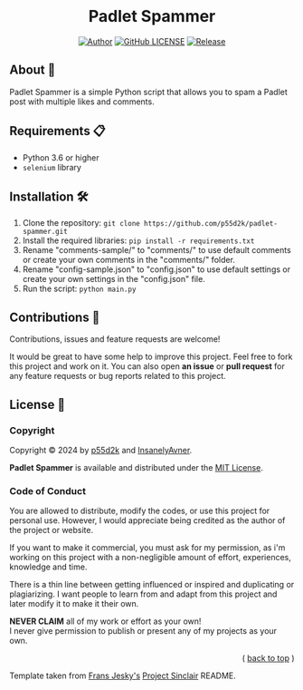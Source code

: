 <div id="top"></div>
<br/>
<div align="center">
  <h1>Padlet Spammer</h1>

[![Author](https://img.shields.io/badge/author-p55d2k-lightgrey.svg?style=flat&color=%23673ab7)](https://github.com/p55d2k)
[![GitHub LICENSE](https://img.shields.io/badge/license-MIT-lightgrey.svg?style=flat&color=%232196f3)](https://github.com/p55d2k/padlet-spammer/LICENSE)
[![Release](https://img.shields.io/github/v/release/p55d2k/padlet-spammer?style=flat&color=%23009688)](https://github.com/p55d2k/padlet-spammer/releases)

</div>

## About 📖

Padlet Spammer is a simple Python script that allows you to spam a Padlet post with multiple likes and comments.

## Requirements 📋

- Python 3.6 or higher
- `selenium` library

## Installation 🛠 

1. Clone the repository: `git clone https://github.com/p55d2k/padlet-spammer.git`
2. Install the required libraries: `pip install -r requirements.txt`
3. Rename "comments-sample/" to "comments/" to use default comments or create your own comments in the "comments/" folder.
4. Rename "config-sample.json" to "config.json" to use default settings or create your own settings in the "config.json" file.
5. Run the script: `python main.py`

## Contributions 🤝

Contributions, issues and feature requests are welcome!

It would be great to have some help to improve this project. Feel free to fork this project and work on it. You can also open **an issue** or **pull request** for any feature requests or bug reports related to this project.

## License 📝

### Copyright

Copyright © 2024 by [p55d2k](https://github.com/p55d2k) and [InsanelyAvner](https://github.com/InsanelyAvner).

**Padlet Spammer** is available and distributed under the [MIT License](https://github.com/p55d2k/padlet-spammer/LICENSE).

### Code of Conduct

You are allowed to distribute, modify the codes, or use this project for personal use. However, I would appreciate being credited as the author of the project or website.

If you want to make it commercial, you must ask for my permission, as i'm working on this project with a non-negligible amount of effort, experiences, knowledge and time.

There is a thin line between getting influenced or inspired and duplicating or plagiarizing. I want people to learn from and adapt from this project and later modify it to make it their own.

**NEVER CLAIM** all of my work or effort as your own!
<br/>
I never give permission to publish or present any of my projects as your own.

<p align="right">( <a href="#top">back to top</a> )</p>

Template taken from [Frans Jesky's](https://github.com/fransjesky) [Project Sinclair](https://github.com/fransjesky/sinclair) README.

